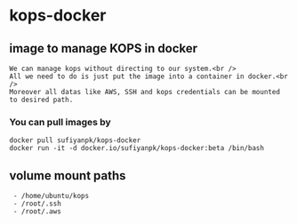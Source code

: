 # kops-docker
## image to manage KOPS in docker 
```
We can manage kops without directing to our system.<br />
All we need to do is just put the image into a container in docker.<br />
Moreover all datas like AWS, SSH and kops credentials can be mounted to desired path.
```
### You can pull images by 
``` 
docker pull sufiyanpk/kops-docker
docker run -it -d docker.io/sufiyanpk/kops-docker:beta /bin/bash
```
## volume mount paths
```
 - /home/ubuntu/kops 
 - /root/.ssh 
 - /root/.aws
```
